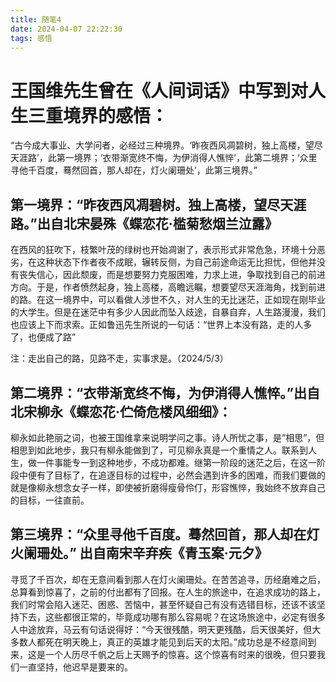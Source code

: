 ```yaml
---
title: 随笔4
date: 2024-04-07 22:22:30
tags: 感悟
---
```


# 王国维先生曾在《人间词话》中写到对人生三重境界的感悟：
“古今成大事业、大学问者，必经过三种境界。‘昨夜西风凋碧树，独上高楼，望尽天涯路’，此第一境界；‘衣带渐宽终不悔，为伊消得人憔悴’，此第二境界；‘众里寻他千百度，蓦然回首，那人却在，灯火阑珊处’，此第三境界。”

## 第一境界：“昨夜西风凋碧树。独上高楼，望尽天涯路。”出自北宋晏殊《蝶恋花·槛菊愁烟兰泣露》
在西风的狂吹下，枝繁叶茂的绿树也开始凋谢了，表示形式非常危急，环境十分恶劣，在这种状态下作者夜不成眠，辗转反侧，为自己前途命运无比担忧，但他并没有丧失信心，因此颓废，而是想要努力克服困难，力求上进，争取找到自己的前进方向。于是，作者愤然起身，独上高楼，高瞻远瞩，想要望尽天涯海角，找到前进的路。在这一境界中，可以看做人涉世不久，对人生的无比迷茫，正如现在刚毕业的大学生。但是在迷茫中有多少人因此而坠入歧途，自暴自弃，人生路漫漫，我们也应该上下而求索。正如鲁迅先生所说的一句话：“世界上本没有路，走的人多了，也便成了路”

注：走出自己的路，见路不走，实事求是。（2024/5/3）
## 第二境界：“衣带渐宽终不悔，为伊消得人憔悴。”出自北宋柳永《蝶恋花·伫倚危楼风细细》：

柳永如此艳丽之词，也被王国维拿来说明学问之事。诗人所忧之事，是“相思”，但相思到如此地步，我只有柳永能做到了，可见柳永真是一个重情之人。联系到人生，做一件事能专一到这种地步，不成功都难。继第一阶段的迷茫之后，在这一阶段中便有了目标了，在追逐目标的过程中，必然会遇到许多的困难，而我们要做的就是像柳永想念女子一样，即使被折磨得瘦骨伶仃，形容憔悴，我始终不放弃自己的目标，一往直前。

## 第三境界：“众里寻他千百度。蓦然回首，那人却在灯火阑珊处。” 出自南宋辛弃疾《青玉案·元夕》

寻觅了千百次，却在无意间看到那人在灯火阑珊处。在苦苦追寻，历经磨难之后，总算看到惊喜了，之前的付出都有了回报。在人生的旅途中，在追求成功的路上，我们时常会陷入迷茫、困惑、苦恼中，甚至怀疑自己有没有选错目标，还该不该坚持下去，这些都很正常的，毕竟成功哪有那么容易呢？在这场旅途中，必定有很多人中途放弃，马云有句话说得好：“今天很残酷，明天更残酷，后天很美好，但大多数人都死在明天晚上，真正的英雄才能见到后天的太阳。”成功总是不经意间到来，这是一个人历尽千帆之后上天赐予的惊喜。这个惊喜有时来的很晚，但只要我们一直坚持，他迟早是要来的。